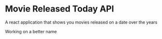# Movie Released Today API
A react application that shows you movies released on a date over the years

Working on a better name